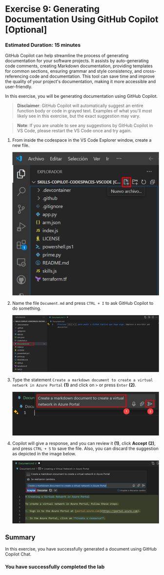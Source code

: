 # Exercise 9: Generating Documentation Using GitHub Copilot [Optional]

### Estimated Duration: 15 minutes

GitHub Copilot can help streamline the process of generating documentation for your software projects. It assists by auto-generating code comments, creating Markdown documentation, providing templates for common sections, ensuring grammar and style consistency, and cross-referencing code and documentation. This tool can save time and improve the quality of your project's documentation, making it more accessible and user-friendly.

In this exercise, you will be generating documentation using GitHub Copilot.

>**Disclaimer**: GitHub Copilot will automatically suggest an entire function body or code in grayed text. Examples of what you'll most likely see in this exercise, but the exact suggestion may vary.

>**Note**: If you are unable to see any suggestions by GitHub Copilot in VS Code, please restart the VS Code once and try again. 

1. From inside the codespace in the VS Code Explorer window, create a new file.

    ![](../media/chat-code-new.png)

1. Name the file `Document.md` and press `CTRL + I` to ask GitHub Copilot to do something.

   ![](../media/ex-7-docmd.png)

1. Type the statement `Create a markdown document to create a virtual network in Azure Portal` **(1)** and click on `>` or press `Enter` **(2)**.

   ![](../media/ex-7-mdsearch.png)

1. Copilot will give a response, and you can review it **(1)**, click **Accept** **(2)**, and press `CTRL + S` to save the file. Also, you can discard the suggestion as depicted in the image below.

   ![](../media/8thex.png)

## Summary

In this exercise, you have successfully generated a document using GitHub Copilot Chat.

### You have successfully completed the lab
